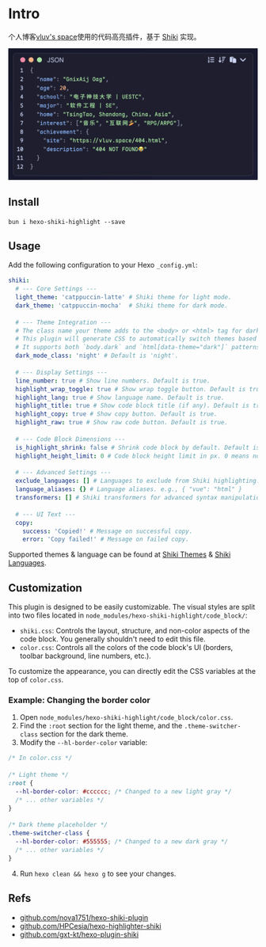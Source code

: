 # Intro

个人博客[vluv's space](https://vluv.space/)使用的代码高亮插件，基于 [Shiki](https://shiki.style/) 实现。

![Preview](assets/README/1748359303158.png)

## Install

`bun i hexo-shiki-highlight --save`

## Usage

Add the following configuration to your Hexo `_config.yml`:

```yaml
shiki:
  # --- Core Settings ---
  light_theme: 'catppuccin-latte' # Shiki theme for light mode.
  dark_theme: 'catppuccin-mocha'  # Shiki theme for dark mode.

  # --- Theme Integration ---
  # The class name your theme adds to the <body> or <html> tag for dark mode.
  # This plugin will generate CSS to automatically switch themes based on this class.
  # It supports both `body.dark` and `html[data-theme="dark"]` patterns.
  dark_mode_class: 'night' # Default is 'night'.

  # --- Display Settings ---
  line_number: true # Show line numbers. Default is true.
  highlight_wrap_toggle: true # Show wrap toggle button. Default is true.
  highlight_lang: true # Show language name. Default is true.
  highlight_title: true # Show code block title (if any). Default is true.
  highlight_copy: true # Show copy button. Default is true.
  highlight_raw: true # Show raw code button. Default is true.

  # --- Code Block Dimensions ---
  is_highlight_shrink: false # Shrink code block by default. Default is false.
  highlight_height_limit: 0 # Code block height limit in px. 0 means no limit. Default is 0.

  # --- Advanced Settings ---
  exclude_languages: [] # Languages to exclude from Shiki highlighting.
  language_aliases: {} # Language aliases. e.g., { "vue": "html" }
  transformers: [] # Shiki transformers for advanced syntax manipulation.

  # --- UI Text ---
  copy:
    success: 'Copied!' # Message on successful copy.
    error: 'Copy failed!' # Message on failed copy.
```

Supported themes & language can be found at [Shiki Themes](https://shiki.style/themes) & [Shiki Languages](https://shiki.style/languages).

## Customization

This plugin is designed to be easily customizable. The visual styles are split into two files located in `node_modules/hexo-shiki-highlight/code_block/`:

- `shiki.css`: Controls the layout, structure, and non-color aspects of the code block. You generally shouldn't need to edit this file.
- `color.css`: Controls all the colors of the code block's UI (borders, toolbar background, line numbers, etc.).

To customize the appearance, you can directly edit the CSS variables at the top of `color.css`.

### Example: Changing the border color

1. Open `node_modules/hexo-shiki-highlight/code_block/color.css`.
2. Find the `:root` section for the light theme, and the `.theme-switcher-class` section for the dark theme.
3. Modify the `--hl-border-color` variable:

```css
/* In color.css */

/* Light theme */
:root {
  --hl-border-color: #cccccc; /* Changed to a new light gray */
  /* ... other variables */
}

/* Dark theme placeholder */
.theme-switcher-class {
  --hl-border-color: #555555; /* Changed to a new dark gray */
  /* ... other variables */
}
```

4. Run `hexo clean && hexo g` to see your changes.

## Refs

- [github.com/nova1751/hexo-shiki-plugin](https://github.com/nova1751/hexo-shiki-plugin)
- [github.com/HPCesia/hexo-highlighter-shiki](https://github.com/HPCesia/hexo-highlighter-shiki)
- [github.com/gxt-kt/hexo-plugin-shiki](https://github.com/gxt-kt/hexo-plugin-shiki)

